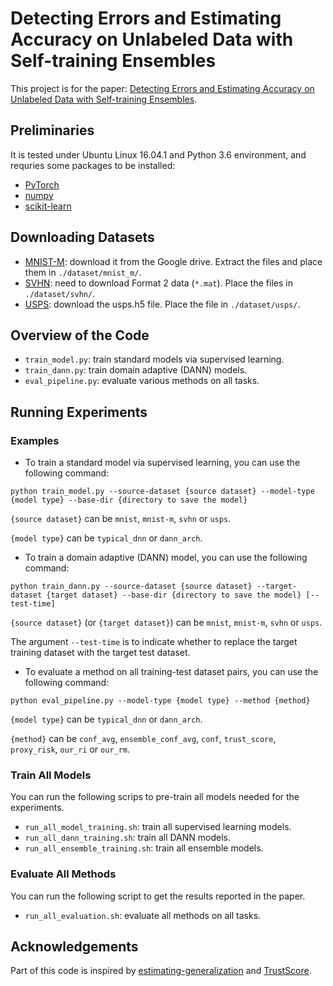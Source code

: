 # Detecting Errors and Estimating Accuracy on Unlabeled Data with Self-training Ensembles
This project is for the paper: [Detecting Errors and Estimating Accuracy on Unlabeled Data with Self-training Ensembles](https://arxiv.org/abs/2106.15728). 

## Preliminaries
It is tested under Ubuntu Linux 16.04.1 and Python 3.6 environment, and requries some packages to be installed:
* [PyTorch](https://pytorch.org/)
* [numpy](http://www.numpy.org/)
* [scikit-learn](https://scikit-learn.org/)

## Downloading Datasets
* [MNIST-M](http://bit.ly/2fNqL6N): download it from the Google drive. Extract the files and place them in `./dataset/mnist_m/`. 
* [SVHN](http://ufldl.stanford.edu/housenumbers/): need to download Format 2 data (`*.mat`). Place the files in `./dataset/svhn/`.
* [USPS](https://www.kaggle.com/bistaumanga/usps-dataset): download the usps.h5 file. Place the file in `./dataset/usps/`.

## Overview of the Code
* `train_model.py`: train standard models via supervised learning. 
* `train_dann.py`: train domain adaptive (DANN) models. 
* `eval_pipeline.py`: evaluate various methods on all tasks. 

## Running Experiments

### Examples

* To train a standard model via supervised learning, you can use the following command:

`python train_model.py --source-dataset {source dataset} --model-type {model type} --base-dir {directory to save the model}`

`{source dataset}` can be `mnist`, `mnist-m`, `svhn` or `usps`.

`{model type}` can be `typical_dnn` or `dann_arch`. 

* To train a domain adaptive (DANN) model, you can use the following command:

`python train_dann.py --source-dataset {source dataset} --target-dataset {target dataset} --base-dir {directory to save the model} [--test-time]`

`{source dataset}` (or `{target dataset}`) can be `mnist`, `mnist-m`, `svhn` or `usps`.

The argument `--test-time` is to indicate whether to replace the target training dataset with the target test dataset. 

* To evaluate a method on all training-test dataset pairs, you can use the following command:

`python eval_pipeline.py --model-type {model type} --method {method}`

`{model type}` can be `typical_dnn` or `dann_arch`. 

`{method}` can be `conf_avg`, `ensemble_conf_avg`, `conf`, `trust_score`, `proxy_risk`, `our_ri` or `our_rm`.

### Train All Models

You can run the following scrips to pre-train all models needed for the experiments. 
* `run_all_model_training.sh`: train all supervised learning models. 
* `run_all_dann_training.sh`: train all DANN models. 
* `run_all_ensemble_training.sh`: train all ensemble models.

### Evaluate All Methods

You can run the following script to get the results reported in the paper.
* `run_all_evaluation.sh`: evaluate all methods on all tasks. 

## Acknowledgements
Part of this code is inspired by [estimating-generalization](https://github.com/chingyaoc/estimating-generalization) and [TrustScore](https://github.com/google/TrustScore). 